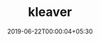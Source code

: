 ---
title: "kleaver"
date: 2019-06-22T00:00:04+05:30
type: "organisations"
org_name: "Google"
repo_desc: "Kleaver is an experimental tool for managing out-of-tree kernel modules."
repo_link: https://github.com/google/kleaver
---